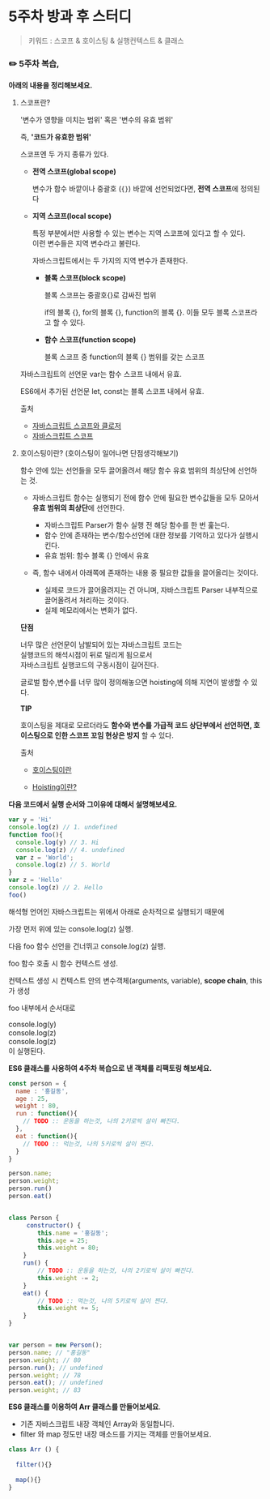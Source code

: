 # 5주차 방과 후 스터디

> 키워드 : 스코프  & 호이스팅 & 실행컨텍스트  & 클래스

### ✏️ 5주차 복습,

**아래의 내용을 정리해보세요.**

1. 스코프란? <br>

   '변수가 영향을 미치는 범위' 혹은 '변수의 유효 범위'<br>

   즉,  **'코드가 유효한 범위'**<br>

   스코프엔 두 가지 종류가 있다.<br>

   - **전역 스코프(global scope)**

     변수가 함수 바깥이나 중괄호 (`{}`) 바깥에 선언되었다면, **전역 스코프**에 정의된다

   - **지역 스코프(local scope)**

     특정 부분에서만 사용할 수 있는 변수는 지역 스코프에 있다고 할 수 있다.<br>이런 변수들은 지역 변수라고 불린다.

     자바스크립트에서는 두 가지의 지역 변수가 존재한다.

     * **블록 스코프(block scope)**

       블록 스코프는 중괄호{}로 감싸진 범위<br>

       if의 블록 {}, for의 블록 {}, function의 블록 {}. 이들 모두 블록 스코프라고 할 수 있다.

     * **함수 스코프(function scope)**

       블록 스코프 중 function의 블록 {} 범위를 갖는 스코프

   자바스크립트의 선언문 var는 함수 스코프 내에서 유효.

   ES6에서 추가된 선언문 let, const는 블록 스코프 내에서 유효.

   출처

   - [자바스크립트 스코프와 클로저](https://medium.com/@khwsc1/%EB%B2%88%EC%97%AD-%EC%9E%90%EB%B0%94%EC%8A%A4%ED%81%AC%EB%A6%BD%ED%8A%B8-%EC%8A%A4%EC%BD%94%ED%94%84%EC%99%80-%ED%81%B4%EB%A1%9C%EC%A0%80-javascript-scope-and-closures-8d402c976d19)
   - [자바스크립트 스코프](https://yuddomack.tistory.com/entry/%EC%9E%90%EB%B0%94%EC%8A%A4%ED%81%AC%EB%A6%BD%ED%8A%B8-%EB%B3%80%EC%88%98%EC%99%80-%EC%8A%A4%EC%BD%94%ED%94%84%EC%9C%A0%ED%9A%A8%EB%B2%94%EC%9C%84)

   

2. 호이스팅이란? (호이스팅이 일어나면 단점생각해보기)

   함수 안에 있는 선언들을 모두 끌어올려서 해당 함수 유효 범위의 최상단에 선언하는 것.<br>

   - 자바스크립트 함수는 실행되기 전에 함수 안에 필요한 변수값들을 모두 모아서 **유효 범위의 최상단**에 선언한다.
     - 자바스크립트 Parser가 함수 실행 전 해당 함수를 한 번 훑는다.
     - 함수 안에 존재하는 변수/함수선언에 대한 정보를 기억하고 있다가 실행시킨다.
     - 유효 범위: 함수 블록 {} 안에서 유효

   

   - 즉, 함수 내에서 아래쪽에 존재하는 내용 중 필요한 값들을 끌어올리는 것이다.
     - 실제로 코드가 끌어올려지는 건 아니며, 자바스크립트 Parser 내부적으로 끌어올려서 처리하는 것이다.
     - 실제 메모리에서는 변화가 없다.

   **단점**

   너무 많은 선언문이 남발되어 있는 자바스크립트 코드는<br>실행코드의 해석시점이 뒤로 밀리게 됨으로서<br>자바스크립트 실행코드의 구동시점이 길어진다.<br>

   글로벌 함수,변수를 너무 많이 정의해놓으면 hoisting에 의해 지연이 발생할 수 있다.

   **TIP**

   호이스팅을 제대로 모르더라도 **함수와 변수를 가급적 코드 상단부에서 선언하면, 호이스팅으로 인한 스코프 꼬임 현상은 방지** 할 수 있다.

   출처

   - [호이스팅이란](https://gmlwjd9405.github.io/2019/04/22/javascript-hoisting.html)

   - [Hoisting이란?](https://negabaro.github.io/archive/js-Hoisting)



**다음 코드에서 실행 순서와 그이유에 대해서 설명해보세요.**

```javascript
var y = 'Hi'
console.log(z) // 1. undefined
function foo(){
  console.log(y) // 3. Hi
  console.log(z) // 4. undefined
  var z = 'World';
  console.log(z) // 5. World
}
var z = 'Hello'
console.log(z) // 2. Hello
foo()
```

해석형 언어인 자바스크립트는 위에서 아래로 순차적으로 실행되기 때문에<br>

가장 먼저 위에 있는 console.log(z) 실행.<br>

다음 foo 함수 선언을 건너뛰고 console.log(z) 실행.<br>

foo 함수 호출 시 함수 컨텍스트 생성.<br>

컨텍스트 생성 시 컨텍스트 안의  변수객체(arguments, variable), **scope chain**, this가 생성<br>

foo 내부에서 순서대로 <br>

console.log(y) <br>
console.log(z) <br>
console.log(z) <br>
이 실행된다.

**ES6 클래스를 사용하여 4주차 복습으로 낸 객체를 리팩토링 해보세요.**

```javascript
const person = {
  name : '홍길동',
  age : 25,
  weight : 80,
  run : function(){
    // TODO :: 운동을 하는것, 나의 2키로씩 살이 빠진다.
  },
  eat : function(){
    // TODO :: 먹는것, 나의 5키로씩 살이 찐다.
  }
}

person.name;
person.weight;
person.run()
person.eat()


class Person {
     constructor() {
        this.name = '홍길동';
        this.age = 25;
        this.weight = 80;
    }
    run() {
        // TODO :: 운동을 하는것, 나의 2키로씩 살이 빠진다.
        this.weight -= 2;
    }
    eat() {
        // TODO :: 먹는것, 나의 5키로씩 살이 찐다.
        this.weight += 5;
    }
}


var person = new Person();
person.name; // "홍길동"
person.weight; // 80
person.run(); // undefined
person.weight; // 78
person.eat(); // undefined
person.weight; // 83
```



**ES6 클래스를 이용하여 Arr 클래스를 만들어보세요**.

- 기존 자바스크립트 내장 객체인 Array와 동일합니다.
- filter 와 map 정도만 내장 매소드를 가지는 객체를 만들어보세요.

```javascript
class Arr () {
	
  filter(){}
  
  map(){}
}
```

